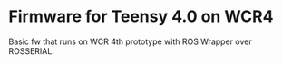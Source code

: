 # Firmware for Teensy 4.0 on WCR4
Basic fw that runs on WCR 4th prototype with ROS Wrapper over ROSSERIAL.